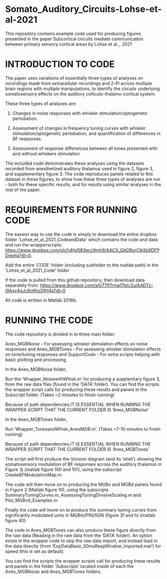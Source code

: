 # Somato_Auditory_Circuits-Lohse-et-al-2021
This repository contains example code used for producing figures presented in the paper Subcortical circuits mediate communication between primary sensory cortical areas by Lohse et al.,. 2021


# INTRODUCTION TO CODE

The paper uses variations of essentially three types of analyses on recordings made from extracellular recordings and 2-PI across multiple brain regions with multiple manipulations, to identify the circuits underlying somatosensory effects on the auditory colliculo-thalamo-cortical system.

These three types of analyses are:

1. Changes in noise responses with whisker stimulation/optogenetic pertubation.

2. Assessment of changes in frequency tuning curves with whisker stimulation/optogenetic pertubation, and quantification of differences in BF responses.

3. Assessment of response differences between all tones presented with and without whiskers stimulation


The included code demonstrates these analyses using the datasets recorded from anesthetized auditory thalamus used in figure 2, figure 3, and supplementary figure 3. 
The code reproduces panels related to this dataset in these figures, to show how these three types of analyses are run - both for these specific results, and for results using similar analyses in the rest of the paper.

# REQUIREMENTS FOR RUNNING CODE

The easiest way to use the code is simply to download the entire dropbox folder 'Lohse_et_al_2021_CodeandData' which contains the code and data and run the wrapperscripts: https://www.dropbox.com/sh/h4fgl583ecz9mh9/AACX_QAD8vrCIk5b9DFPDjwma?dl=0.

Add the entire ‘CODE’ folder (including subfolder to the matlab path) in the ‘Lohse_et_al_2021_Code’ folder

If the code is pulled from this github repository, then download data separately from: https://www.dropbox.com/sh/77lf7rma17btc2u/AADTz-j9Axy4gJc8cKhcDfH4a?dl=0

All code is written in Matlab 2018b.

# RUNNING THE CODE

The code repository is divided in to three main folder: 

Anes_MGBNoise - For assessing whisker stimulation effects on noise responses
and
Anes_MGBTones - For assessing whisker stimulation effects on tone/tuning responses
and
SupportCode - For extra scripts helping with basic plotting and processing

In the Anes_MGBNoise folder, 

Run the ‘Wrapper_NoisewithWhisk.m’ for producing a supplemtary figure 3, from the raw data files (found in the ‘DATA’ folder). You can find the scripts the wrapper script calls for producing these results and panels in the Subscript folder. (Takes ~2 minutes to finish running)

Because of path dependencies IT IS ESSENTIAL WHEN RUNNING THE WRAPPER SCRIPT THAT THE CURRENT FOLDER IS ‘Anes_MGBNoise’

In the Anes_MGBTones folder, 

Run ‘Wrapper_TonesandWhisk_AnesMGB.m’. (Takes ~7-10 minutes to finish running)

Because of path dependencies IT IS ESSENTIAL WHEN RUNNING THE WRAPPER SCRIPT THAT THE CURRENT FOLDER IS ‘Anes_MGBTones’

The script will first produce the Voronoi diagram (and its ‘shell’) showing the somatosensory modulation of BF responses across the auditory thalamus in Figure 3j (matlab figure 100 and 101), using the subscript CreateBFModulationMap.m

The code will then move on to producing the MGBv and MGBd panels found in Figure 2 (Matlab figure 10), using the subscripts SummaryTuningCurves.m, AssessingTuningDivisiveScaling.m and Plot_MGBvd_Examples.m

Finally the code will move on to produce the summary tuning curves from significantly modulated units in MGBm/PIN/SGN (figure 3f and h) (matlab figure 40).

The code in Anes_MGBTones can also produce these figure directly from the raw data (Reading in the raw data from the ‘DATA’ folder). An option exists in the wrapper code to skip the raw data import, and instead load in the data directly (from ‘ExpDataBasic_50msRespWindow_Imported.mat’) for speed (this is set as default).

You can find the scripts the wrapper scripts call for producing these results and panels in the folder ’Subscripts’ located inside of each the Anes_MGBNoise and Anes_MGBTones folders. 
